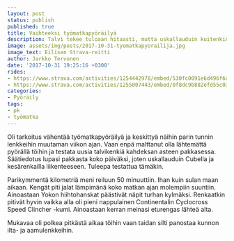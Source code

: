 ```yaml
---
layout: post
status: publish
published: true
title: Vaihteeksi työmatkapyöräilyä
description: Talvi tekee tuloaan hitaasti, mutta uskallauduin kuitenkin työmatkalle cyclocrossilla kesäkelin varustein.
image: assets/img/posts/2017-10-31-tyomatkapyorailija.jpg
image_text: Eilisen Strava-reitti
author: Jarkko Tervonen
date: '2017-10-31 19:25:16 +0300'
rides:
- https://www.strava.com/activities/1254442978/embed/530fc0091e6d496f6ccad20d978e015e3c02273a
- https://www.strava.com/activities/1255007443/embed/0f8dc9b882efd55c03602839317d12386b4b95dd
categories:
- Pyöräily
tags:
- pk
- työmatka
---
```


Oli tarkoitus vähentää työmatkapyöräilyä ja keskittyä näihin parin tunnin lenkkeihin muutaman viikon ajan. Vaan enpä malttanut olla lähtemättä pyörällä töihin ja testata uusia talvikenkiä kahdeksan asteen pakkasessa. Säätiedotus lupasi pakkasta koko päiväksi, joten uskallauduin Cubella ja kesärenkailla liikenteeseen. Tuleepa testattua tämäkin.

<!-- more -->

Parikymmentä kilometriä meni reiluun 50 minuuttiin. Ihan kuin sulan maan aikaan. Kengät piti jalat lämpimänä koko matkan ajan molempiin suuntiin. Ainoastaan Yokon hiihtohanskat päästivät näpit turhan kylmäksi. Renkaatkin pitivät hyvin vaikka alla oli pieni nappulainen Continentalin Cyclocross Speed Clincher -kumi. Ainoastaan kerran meinasi eturengas lähteä alta.

Mukavaa oli polkea pitkästä aikaa töihin vaan taidan silti panostaa kunnon ilta- ja aamulenkkeihin.
